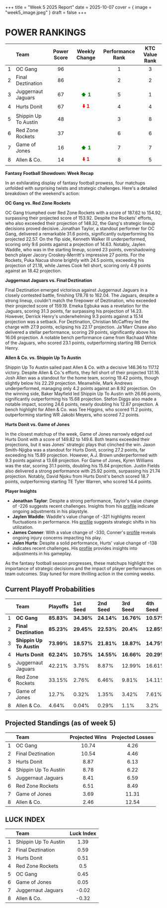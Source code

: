+++
title = "Week 5 2025 Report"
date = 2025-10-07
cover = { image = "week5_image.jpeg" }
draft = false
+++

# POWER RANKINGS

|    | Team                 |  Power Score  |                Weekly Change                 |  Performance Rank  |  KTC Value Rank  |
|:--:|:---------------------|:-------------:|:--------------------------------------------:|:------------------:|:----------------:|
| 1  | OC Gang              |      96       |                                              |         1          |        3         |
| 2  | Final Deztination    |      86       |                                              |         2          |        2         |
| 3  | Juggernaut Jaguars   |      67       | **<span style="color: green;">⬆️ 1 </span>** |         5          |        1         |
| 4  | Hurts Donit          |      67       |  **<span style="color: red;">⬇️ 1 </span>**  |         4          |        4         |
| 5  | Shippin Up To Austin |      48       |                                              |         3          |        8         |
| 6  | Red Zone  Rockets    |      37       |                                              |         6          |        6         |
| 7  | Game of  Jones       |      16       | **<span style="color: green;">⬆️ 1 </span>** |         7          |        7         |
| 8  | Allen & Co.          |      14       |  **<span style="color: red;">⬇️ 1 </span>**  |         8          |        5         |

 **Fantasy Football Showdown: Week Recap**

In an exhilarating display of fantasy football prowess, four matchups unfolded with surprising twists and strategic challenges. Here's a detailed breakdown of the weekend's action:

**OC Gang vs. Red Zone Rockets**

OC Gang triumphed over Red Zone Rockets with a score of 187.62 to 154.92, surpassing their projected score of 153.92. Despite the Rockets' efforts, who also exceeded their projection of 148.32, the Gang's strategic lineup decisions proved decisive. Jonathan Taylor, a standout performer for OC Gang, delivered a remarkable 31.6 points, significantly outperforming his projected 22.57. On the flip side, Kenneth Walker III underperformed, scoring only 9.6 points against a projection of 14.63. Notably, Jaylen Waddle, who was in the starting lineup, scored 23 points, overshadowing bench player Jacory Croskey-Merritt's impressive 27 points. For the Rockets, Puka Nacua shone brightly with 24.5 points, exceeding his projection of 21.18, while James Cook fell short, scoring only 4.9 points against an 18.42 projection.

**Juggernaut Jaguars vs. Final Deztination**

Final Deztination emerged victorious against Juggernaut Jaguars in a closely contested battle, finishing 178.78 to 162.04. The Jaguars, despite a strong lineup, couldn't match the firepower of Deztination, who exceeded their projected score of 159.19. Emeka Egbuka was a revelation for the Jaguars, scoring 31.3 points, far surpassing his projection of 14.23. However, Derrick Henry's underwhelming 9.3 points against a 15.14 projection was a setback. For Deztination, Christian McCaffrey led the charge with 27.9 points, eclipsing his 22.17 projection. Ja'Marr Chase also delivered a stellar performance, scoring 29 points, significantly above his 16.06 projection. A notable bench performance came from Rachaad White of the Jaguars, who scored 23.1 points, outperforming starting RB Derrick Henry.

**Allen & Co. vs. Shippin Up To Austin**

Shippin Up To Austin sailed past Allen & Co. with a decisive 146.36 to 117.12 victory. Despite Allen & Co.'s efforts, they fell short of their projected 131.16. Josh Allen was a standout for the home team, scoring 19.42 points, though slightly below his 22.29 projection. Meanwhile, Mark Andrews underperformed, managing only 4.2 points against an 8.92 projection. On the winning side, Baker Mayfield led Shippin Up To Austin with 26.66 points, significantly outperforming his 15.68 projection. Stefon Diggs also made a notable impact, scoring 24.6 points, nearly doubling his 12.87 projection. A bench highlight for Allen & Co. was Tee Higgins, who scored 11.2 points, outperforming starting WR Jakobi Meyers, who scored 7.2 points.

**Hurts Donit vs. Game of Jones**

In the closest matchup of the week, Game of Jones narrowly edged out Hurts Donit with a score of 149.82 to 149.6. Both teams exceeded their projections, but it was Jones' strategic plays that clinched the win. Jaxon Smith-Njigba was a standout for Hurts Donit, scoring 27.2 points, far exceeding his 15.89 projection. However, A.J. Brown underperformed with 9.3 points against a 13.68 projection. For Game of Jones, Kyren Williams was the star, scoring 31.1 points, doubling his 15.84 projection. Justin Fields also delivered a strong performance with 25.92 points, surpassing his 21.74 projection. Notably, David Njoku from Hurts Donit's bench scored 18.7 points, outperforming starting TE Tyler Warren, who scored 14.4 points.

**Player Insights**

- **Jonathan Taylor**: Despite a strong performance, Taylor's value change of -226 suggests recent challenges. Insights from his [profile](https://www.fantasypros.com/nfl/players/jonathan-taylor.php) indicate ongoing adjustments in his playstyle.
- **Jaylen Waddle**: Waddle's value change of -321 highlights recent fluctuations in performance. His [profile](https://www.fantasypros.com/nfl/players/jaylen-waddle.php) suggests strategic shifts in his utilization.
- **James Conner**: With a value change of -330, Conner's [profile](https://www.fantasypros.com/nfl/players/james-conner.php) reveals ongoing injury concerns impacting his play.
- **Jalen Hurts**: Despite a solid performance, Hurts' value change of -138 indicates recent challenges. His [profile](https://www.fantasypros.com/nfl/players/jalen-hurts.php) provides insights into adjustments in his gameplay.

As the fantasy football season progresses, these matchups highlight the importance of strategic decisions and the impact of player performances on team outcomes. Stay tuned for more thrilling action in the coming weeks.

## Current Playoff Probabilities
|    | Team                     | Playoffs   | 1st Seed   | 2nd Seed   | 3rd Seed   | 4th Seed   |
|:--:|:-------------------------|:-----------|:-----------|:-----------|:-----------|:-----------|
| 1  | **OC Gang**              | **85.83%** | **34.36%** | **24.14%** | **16.76%** | **10.57%** |
| 2  | **Final Deztination**    | **85.23%** | **29.45%** | **22.53%** | **20.4%**  | **12.85%** |
| 3  | **Shippin Up To Austin** | **73.99%** | **18.57%** | **21.81%** | **18.87%** | **14.75%** |
| 4  | **Hurts Donit**          | **62.24%** | **10.75%** | **14.55%** | **16.66%** | **20.29%** |
| 5  | Juggernaut Jaguars       | 42.21%     | 3.75%      | 8.87%      | 12.99%     | 16.61%     |
| 6  | Red Zone  Rockets        | 33.15%     | 2.76%      | 6.46%      | 9.81%      | 14.11%     |
| 7  | Game of  Jones           | 12.7%      | 0.32%      | 1.35%      | 3.42%      | 7.61%      |
| 8  | Allen & Co.              | 4.64%      | 0.04%      | 0.29%      | 1.1%       | 3.2%       |

## Projected Standings (as of week 5)
|    | Team                 |  Projected Wins  |  Projected Losses  |
|:--:|:---------------------|:----------------:|:------------------:|
| 1  | OC Gang              |      10.74       |        4.26        |
| 2  | Final Deztination    |      10.54       |        4.46        |
| 3  | Hurts Donit          |       8.87       |        6.13        |
| 4  | Shippin Up To Austin |       8.78       |        6.22        |
| 5  | Juggernaut Jaguars   |       8.41       |        6.59        |
| 6  | Red Zone  Rockets    |       6.51       |        8.49        |
| 7  | Game of  Jones       |       3.69       |       11.31        |
| 8  | Allen & Co.          |       2.46       |       12.54        |

## LUCK INDEX
|    | Team                 |  Luck Index  |
|:--:|:---------------------|:------------:|
| 1  | Shippin Up To Austin |     1.39     |
| 2  | Final Deztination    |     0.59     |
| 3  | Hurts Donit          |     0.51     |
| 4  | Red Zone  Rockets    |     0.5      |
| 5  | OC Gang              |     0.45     |
| 6  | Game of  Jones       |     0.05     |
| 7  | Juggernaut Jaguars   |    -0.02     |
| 8  | Allen & Co.          |    -0.32     |
